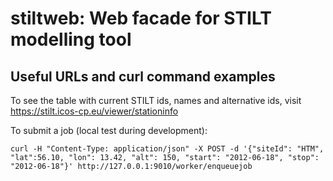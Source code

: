 # stiltweb: Web facade for STILT modelling tool

## Useful URLs and curl command examples

To see the table with current STILT ids, names and alternative ids, visit https://stilt.icos-cp.eu/viewer/stationinfo

To submit a job (local test during development):

`curl -H "Content-Type: application/json" -X POST -d '{"siteId": "HTM", "lat":56.10, "lon": 13.42, "alt": 150, "start": "2012-06-18", "stop": "2012-06-18"}' http://127.0.0.1:9010/worker/enqueuejob`
